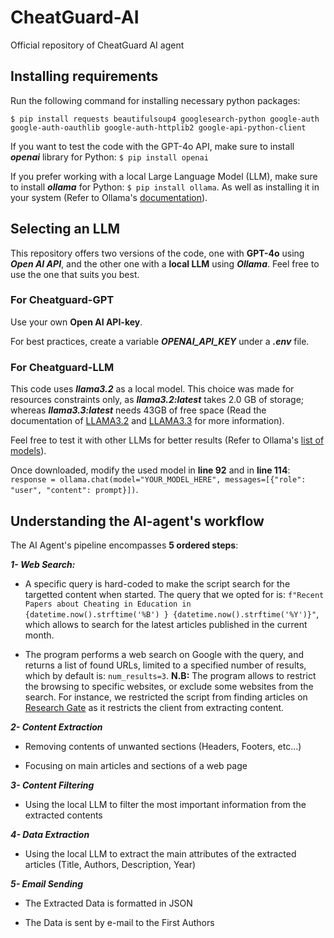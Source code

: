 # CheatGuard-AI
Official repository of CheatGuard AI agent

## Installing requirements
Run the following command for installing necessary python packages:

``$ pip install requests beautifulsoup4 googlesearch-python google-auth google-auth-oauthlib google-auth-httplib2 google-api-python-client``

If you want to test the code with the GPT-4o API, make sure to install ***openai*** library for Python:
``$ pip install openai``

If you prefer working with a local Large Language Model (LLM), make sure to install ***ollama*** for Python:
``$ pip install ollama``.
As well as installing it in your system (Refer to Ollama's [documentation](https://ollama.com/)).

## Selecting an LLM
This repository offers two versions of the code, one with **GPT-4o** using ***Open AI API***, and the other one with a **local LLM** using ***Ollama***.
Feel free to use the one that suits you best.

### For Cheatguard-GPT
Use your own **Open AI API-key**.

For best practices, create a variable ***OPENAI_API_KEY*** under a ***.env*** file.

### For Cheatguard-LLM
This code uses ***llama3.2*** as a local model. This choice was made for resources constraints only, as ***llama3.2:latest*** takes 2.0 GB of storage; whereas ***llama3.3:latest*** needs 43GB of free space (Read the documentation of [LLAMA3.2](https://ollama.com/library/llama3.2) and [LLAMA3.3](https://ollama.com/library/llama3.3) for more information).

Feel free to test it with other LLMs for better results (Refer to Ollama's [list of models](https://ollama.com/search)).

Once downloaded, modify the used model in **line 92** and in **line 114**: `response = ollama.chat(model="YOUR_MODEL_HERE", messages=[{"role": "user", "content": prompt}])`.

## Understanding the AI-agent's workflow
The AI Agent's pipeline encompasses **5 ordered steps**:

***1- Web Search:***

- A specific query is hard-coded to make the script search for the targetted content when started. The query that we opted for is: `f"Recent Papers about Cheating in Education in {datetime.now().strftime('%B') } {datetime.now().strftime('%Y')}"`, which allows to search for the latest articles published in the current month.

- The program performs a web search on Google with the query, and returns a list of found URLs, limited to a specified number of results, which by default is: `num_results=3`. **N.B:** The program allows to restrict the browsing to specific websites, or exclude some websites from the search. For instance, we restricted the script from finding articles on [Research Gate](https://www.researchgate.net/) as it restricts the client from extracting content.

***2- Content Extraction***

- Removing contents of unwanted sections (Headers, Footers, etc...)

- Focusing on main articles and sections of a web page

***3- Content Filtering***

- Using the local LLM to filter the most important information from the extracted contents
  
***4- Data Extraction***

- Using the local LLM to extract the main attributes of the extracted articles (Title, Authors, Description, Year)
  
***5- Email Sending***

- The Extracted Data is formatted in JSON

- The Data is sent by e-mail to the First Authors
